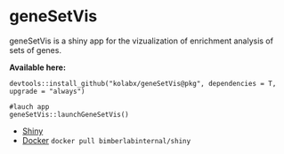 
# geneSetVis
geneSetVis is a shiny app for the vizualization of enrichment analysis of sets of genes.

**Available here:**
  ```
  devtools::install_github("kolabx/geneSetVis@pkg", dependencies = T, upgrade = "always")
  
  #lauch app
  geneSetVis::launchGeneSetVis()
  ```
- [Shiny](https://kolabx.shinyapps.io/genesetvis/)
- [Docker](https://hub.docker.com/r/bimberlabinternal/shiny)
  `docker pull bimberlabinternal/shiny`

